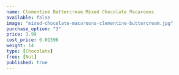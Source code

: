 ```yaml
---
name: Clementine Buttercream Mixed Chocolate Macaroons
available: false
image: "mixed-chocolate-macaroons-clementine-buttercream.jpg"
purchase_option: "3"
price: 3.99
cost_price: 0.01596
weight: 14
type: [Chocolate]
free: [Nut]
published: true
---
```

